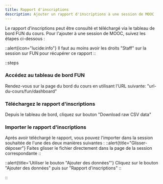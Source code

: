 ```yaml
---
title: Rapport d'inscriptions
description: Ajouter un rapport d'inscriptions à une session de MOOC
---
```


Le rapport d'inscriptions peut être consulté et téléchargé via le tableau de bord FUN du cours. Pour l'ajouter à une session de MOOC, suivez les étapes ci-dessous :

::alert{icon="lucide:info"}
Il faut au moins avoir les droits "Staff" sur la session sur FUN pour récupérer ce rapport
::

::steps
### Accédez au tableau de bord FUN
Rendez-vous sur la page du bord du cours en utilisant l'URL suivante: "url-du-cours/fun/dashboard"

### Téléchargez le rapport d'inscriptions
Depuis le tableau de bord, cliquez sur bouton "Download raw CSV data"

### Importer le rapport d'inscriptions
Après avoir téléchargé le rapport, vous pouvez l'importer dans la session souhaitée de l'une des deux manières suivantes :
::alert{title="Glisser-déposer"}
Faites glisser le fichier directement dans la page de la session correspondante
::

::alert{title='Utiliser le bouton "Ajouter des données"'}
Cliquez sur le bouton "Ajouter des données" puis sur "Rapport d'inscriptions"
::

::
